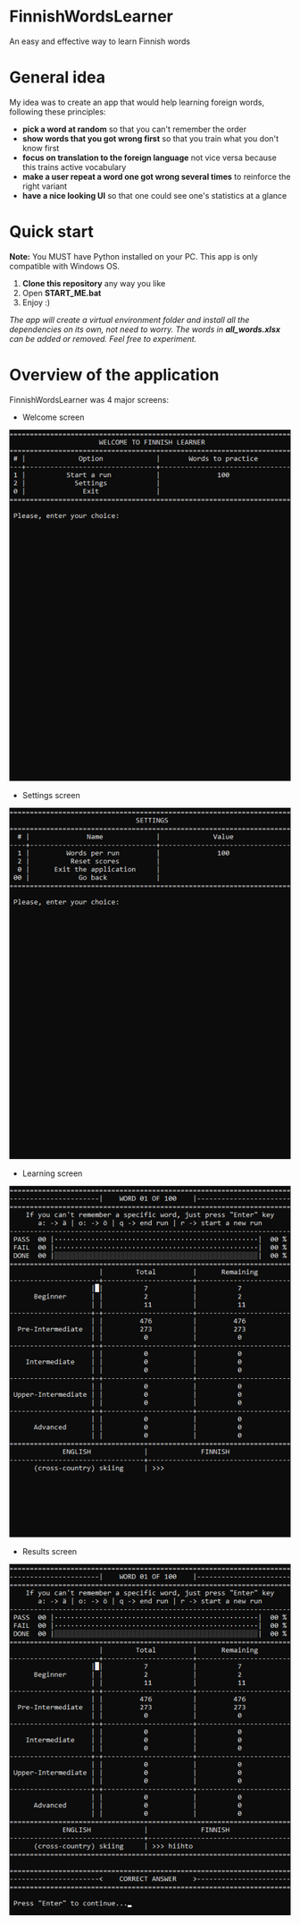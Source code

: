 # FinnishWordsLearner
An easy and effective way to learn Finnish words

# General idea
My idea was to create an app that would help learning foreign words, following these principles:
* **pick a word at random** so that you can't remember the order
* **show words that you got wrong first** so that you train  what you don't know first
* **focus on translation to the foreign language** not vice versa because this trains active vocabulary
* **make a user repeat a word one got wrong several times** to reinforce the right variant
* **have a nice looking UI** so that one could see one's statistics at a glance

# Quick start

**Note:** You MUST have Python installed on your PC. This app is only compatible with Windows OS.
1. **Clone this repository** any way you like
2. Open **START_ME.bat**
3. Enjoy :)

*The app will create a virtual environment folder and install all the dependencies on its own, not need to worry. The words in **all_words.xlsx** can be added or removed. Feel free to experiment.*

# Overview of the application
FinnishWordsLearner was 4 major screens:
* Welcome screen

![Welcome](Screenshots/01.png)

* Settings screen

![Settings](Screenshots/02.png)

* Learning screen

![Learning](Screenshots/03.png)

* Results screen

![Results](Screenshots/04.png)